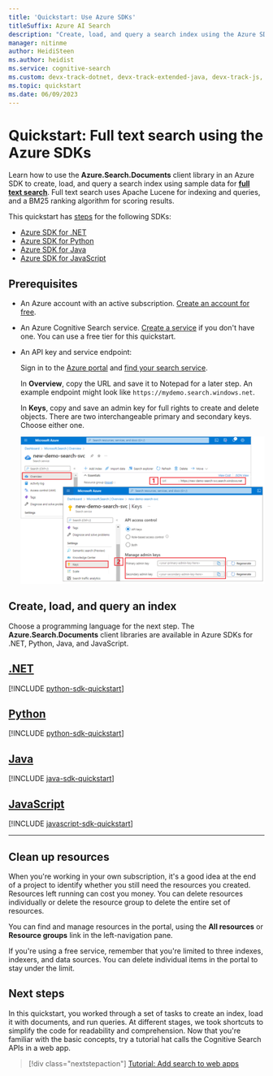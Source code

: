 ```yaml
---
title: 'Quickstart: Use Azure SDKs'
titleSuffix: Azure AI Search
description: "Create, load, and query a search index using the Azure SDKs for .NET, Python, Java, and JavaScript."
manager: nitinme
author: HeidiSteen
ms.author: heidist
ms.service: cognitive-search
ms.custom: devx-track-dotnet, devx-track-extended-java, devx-track-js, devx-track-python
ms.topic: quickstart
ms.date: 06/09/2023
---
```


# Quickstart: Full text search using the Azure SDKs

Learn how to use the **Azure.Search.Documents** client library in an Azure SDK to create, load, and query a search index using sample data for [**full text search**](search-lucene-query-architecture.md). Full text search uses Apache Lucene for indexing and queries, and a BM25 ranking algorithm for scoring results.

This quickstart has [steps](#create-load-and-query-an-index) for the following SDKs:

+ [Azure SDK for .NET](/dotnet/api/overview/azure/search.documents-readme)
+ [Azure SDK for Python](/python/api/overview/azure/search-documents-readme)
+ [Azure SDK for Java](/java/api/overview/azure/search-documents-readme)
+ [Azure SDK for JavaScript](/javascript/api/overview/azure/search-documents-readme)

## Prerequisites

+ An Azure account with an active subscription. [Create an account for free](https://azure.microsoft.com/free/).

+ An Azure Cognitive Search service. [Create a service](search-create-service-portal.md) if you don't have one. You can use a free tier for this quickstart.

+ An API key and service endpoint:

  Sign in to the [Azure portal](https://portal.azure.com) and [find your search service](https://portal.azure.com/#blade/HubsExtension/BrowseResourceBlade/resourceType/Microsoft.Search%2FsearchServices).

  In **Overview**, copy the URL and save it to Notepad for a later step. An example endpoint might look like `https://mydemo.search.windows.net`.

  In **Keys**, copy and save an admin key for full rights to create and delete objects. There are two interchangeable primary and secondary keys. Choose either one.

  ![Get an HTTP endpoint and access key](media/search-get-started-rest/get-url-key.png "Get an HTTP endpoint and access key")

## Create, load, and query an index

Choose a programming language for the next step. The **Azure.Search.Documents** client libraries are available in Azure SDKs for .NET, Python, Java, and JavaScript.

## [**.NET**](#tab/dotnet)

[!INCLUDE [python-sdk-quickstart](includes/quickstarts/dotnet.md)]

## [**Python**](#tab/python)

[!INCLUDE [python-sdk-quickstart](includes/quickstarts/python.md)]

## [**Java**](#tab/java)

[!INCLUDE [java-sdk-quickstart](includes/quickstarts/java.md)]

## [**JavaScript**](#tab/javascript)

[!INCLUDE [javascript-sdk-quickstart](includes/quickstarts/javascript.md)]

---

## Clean up resources

When you're working in your own subscription, it's a good idea at the end of a project to identify whether you still need the resources you created. Resources left running can cost you money. You can delete resources individually or delete the resource group to delete the entire set of resources.

You can find and manage resources in the portal, using the **All resources** or **Resource groups** link in the left-navigation pane.

If you're using a free service, remember that you're limited to three indexes, indexers, and data sources. You can delete individual items in the portal to stay under the limit.

## Next steps

In this quickstart, you worked through a set of tasks to create an index, load it with documents, and run queries. At different stages, we took shortcuts to simplify the code for readability and comprehension. Now that you're familiar with the basic concepts, try a tutorial hat calls the Cognitive Search APIs in a web app.

> [!div class="nextstepaction"]
> [Tutorial: Add search to web apps](tutorial-csharp-overview.md)
